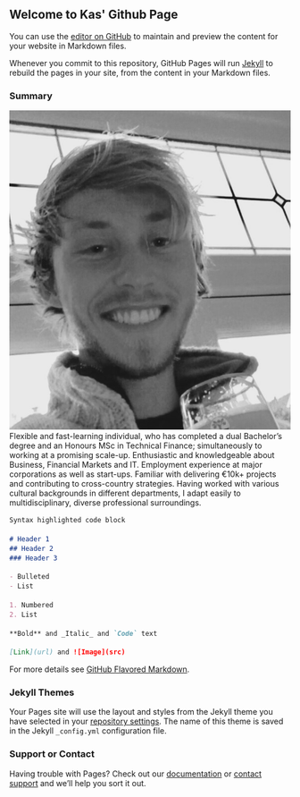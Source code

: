 ## Welcome to Kas' Github Page

You can use the [editor on GitHub](https://github.com/KasWanders/KasWanders/edit/gh-pages/index.md) to maintain and preview the content for your website in Markdown files.

Whenever you commit to this repository, GitHub Pages will run [Jekyll](https://jekyllrb.com/) to rebuild the pages in your site, from the content in your Markdown files.

### Summary

![Screenshot](foto_kas_1.jpg)
Flexible and fast-learning individual, who has completed a dual Bachelor’s degree and an Honours MSc in Technical Finance; simultaneously to working at a promising scale-up. Enthusiastic and knowledgeable about Business, Financial Markets and IT. Employment experience at major corporations as well as start-ups. Familiar with delivering €10k+ projects and contributing to cross-country strategies. Having worked with various cultural backgrounds in different departments, I adapt easily to multidisciplinary, diverse professional surroundings.

```markdown
Syntax highlighted code block

# Header 1
## Header 2
### Header 3

- Bulleted
- List

1. Numbered
2. List

**Bold** and _Italic_ and `Code` text

[Link](url) and ![Image](src)
```

For more details see [GitHub Flavored Markdown](https://guides.github.com/features/mastering-markdown/).

### Jekyll Themes

Your Pages site will use the layout and styles from the Jekyll theme you have selected in your [repository settings](https://github.com/KasWanders/KasWanders/settings). The name of this theme is saved in the Jekyll `_config.yml` configuration file.

### Support or Contact

Having trouble with Pages? Check out our [documentation](https://docs.github.com/categories/github-pages-basics/) or [contact support](https://github.com/contact) and we’ll help you sort it out.
